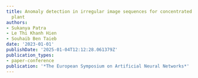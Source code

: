 ```yaml
---
title: Anomaly detection in irregular image sequences for concentrated solar power
  plant
authors:
- Sukanya Patra
- Le Thi Khanh Hien
- Souhaib Ben Taieb
date: '2023-01-01'
publishDate: '2025-01-04T12:12:28.061379Z'
publication_types:
- paper-conference
publication: '*The European Symposium on Artificial Neural Networks*'
---
```

